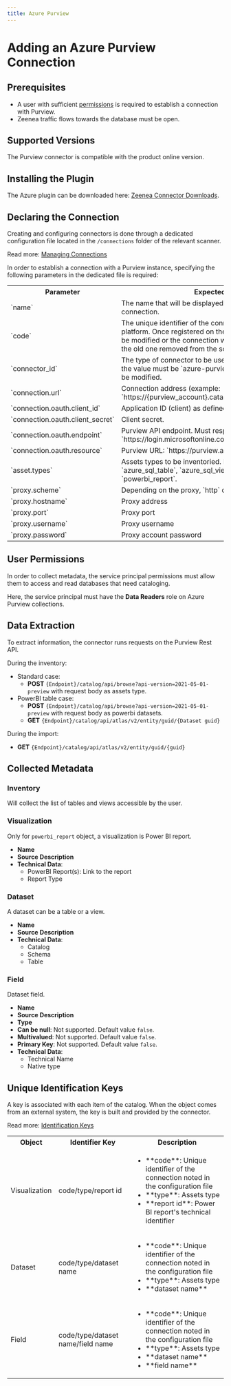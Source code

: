 ```yaml
---
title: Azure Purview
---
```


# Adding an Azure Purview Connection

## Prerequisites

* A user with sufficient [permissions](#user-permissions) is required to establish a connection with Purview.
* Zeenea traffic flows towards the database must be open. 

## Supported Versions

The Purview connector is compatible with the product online version. 

## Installing the Plugin

The Azure plugin can be downloaded here: [Zeenea Connector Downloads](./zeenea-connectors-list).

 ## Declaring the Connection
  
 Creating and configuring connectors is done through a dedicated configuration file located in the `/connections` folder of the relevant scanner.
 
 Read more: [Managing Connections](./zeenea-managing-connections)
 
In order to establish a connection with a Purview instance, specifying the following parameters in the dedicated file is required:
 
<table>
  <tr>
    <th>Parameter</th>
    <th>Expected value</th>
  </tr>
  <tr>
    <td>`name`</td>
    <td>The name that will be displayed to catalog users for this connection.</td>
  </tr>
  <tr>
    <td>`code`</td>
    <td>The unique identifier of the connection on the Zeenea platform. Once registered on the platform, this code must not be modified or the connection will be considered as new and the old one removed from the scanner.</td>
  </tr>
  <tr>
    <td>`connector_id`</td>
    <td>The type of connector to be used for the connection. Here, the value must be `azure-purview` and this value must not be modified.</td>
  </tr>
  <tr>
    <td>`connection.url`</td>
    <td>Connection address (example: `https://{purview_account}.catalog.purview.azure.com`)</td>
  </tr>
  <tr>
    <td>`connection.oauth.client_id`</td>
    <td>Application ID (client) as defined in Azure</td>
  </tr>
  <tr>
    <td>`connection.oauth.client_secret`</td>
    <td>Client secret.</td>
  </tr>
  <tr>
    <td>`connection.oauth.endpoint`</td>
    <td>Purview API endpoint. Must respect following format: `https://login.microsoftonline.com/{tenant_ID}/oauth2/token`.</td>
  </tr>
  <tr>
    <td>`connection.oauth.resource`</td>
    <td>Purview URL: `https://purview.azure.net`</td>
  </tr>
  <tr>
    <td>`asset.types`</td>
    <td>Assets types to be inventoried. Possibles values: `azure_sql_table`, `azure_sql_view`, `powerbi_table`, and `powerbi_report`.</td>
  </tr>
  <tr>
    <td>`proxy.scheme`</td>
    <td>Depending on the proxy, `http` or `https`</td>
  </tr>
  <tr>
    <td>`proxy.hostname`</td>
    <td>Proxy address</td>
  </tr>
  <tr>
    <td>`proxy.port`</td>
    <td>Proxy port</td>
  </tr>
  <tr>
    <td>`proxy.username`</td>
    <td>Proxy username</td>
  </tr>
  <tr>
    <td>`proxy.password`</td>
    <td>Proxy account password</td>
  </tr>
</table>

## User Permissions

In order to collect metadata, the service principal permissions must allow them to access and read databases that need cataloging. 

Here, the service principal must have the **Data Readers** role on Azure Purview collections.

## Data Extraction

To extract information, the connector runs requests on the Purview Rest API.

During the inventory:

* Standard case:
  * **POST** `{Endpoint}/catalog/api/browse?api-version=2021-05-01-preview` with request body as assets type.
* PowerBI table case: 
  * **POST** `{Endpoint}/catalog/api/browse?api-version=2021-05-01-preview` with request body as powerbi datasets.
  * **GET** `{Endpoint}/catalog/api/atlas/v2/entity/guid/{Dataset guid}`

During the import:

* **GET** `{Endpoint}/catalog/api/atlas/v2/entity/guid/{guid}`
 
## Collected Metadata

### Inventory

Will collect the list of tables and views accessible by the user.  

### Visualization

Only for `powerbi_report` object, a visualization is Power BI report.

* **Name**
* **Source Description**
* **Technical Data**:
  * PowerBI Report(s): Link to the report
  * Report Type

### Dataset

A dataset can be a table or a view. 

* **Name**
* **Source Description**
* **Technical Data**:
  * Catalog
  * Schema
  * Table

### Field

Dataset field. 

* **Name**
* **Source Description**
* **Type**
* **Can be null**: Not supported. Default value `false`. 
* **Multivalued**: Not supported. Default value `false`.
* **Primary Key**: Not supported. Default value `false`.
* **Technical Data**:
  * Technical Name
  * Native type
 
## Unique Identification Keys

A key is associated with each item of the catalog. When the object comes from an external system, the key is built and provided by the connector.

 Read more: [Identification Keys](./zeenea-identification-keys)

<table>
  <tr>
    <th>Object</th>
    <th>Identifier Key</th>
    <th>Description</th>
  </tr>
  <tr>
    <td>Visualization</td>
    <td>code/type/report id</td>
    <td>
      <ul>
      <li>**code**: Unique identifier of the connection noted in the configuration file</li>
      <li>**type**: Assets type</li>
      <li>**report id**: Power BI report's technical identifier</li>
      </ul>
    </td>
  </tr>
  <tr>
    <td>Dataset</td>
    <td>code/type/dataset name</td>
    <td>
      <ul>
      <li>**code**: Unique identifier of the connection noted in the configuration file</li>
      <li>**type**: Assets type</li>
      <li>**dataset name**</li>
      </ul>
    </td>
  </tr>
  <tr>
    <td>Field</td>
    <td>code/type/dataset name/field name</td>
    <td>
      <ul>
      <li>**code**:  Unique identifier of the connection noted in the configuration file</li>
      <li>**type**: Assets type</li>
      <li>**dataset name**</li>
      <li>**field name**</li>
      </ul>
    </td>
  </tr>
</table>
